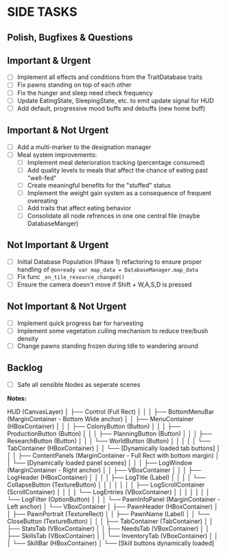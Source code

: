 # SIDE TASKS

## Polish, Bugfixes & Questions

## Important & Urgent

- [ ] Implement all effects and conditions from the TraitDatabase traits
- [ ] Fix pawns standing on top of each other
- [ ] Fix the hunger and sleep need check frequency
- [ ] Update EatingState, SleepingState, etc. to emit update signal for HUD
- [ ] Add default, progressive mood buffs and debuffs (new home buff)

## Important & Not Urgent

- [ ] Add a multi-marker to the designation manager
- [ ] Meal system improvements:
  - [ ] Implement meal deterioration tracking (percentage consumed)
  - [ ] Add quality levels to meals that affect the chance of eating past "well-fed"
  - [ ] Create meaningful benefits for the "stuffed" status
  - [ ] Implement the weight gain system as a consequence of frequent overeating
  - [ ] Add traits that affect eating behavior
  - [ ] Consolidate all node refrences in one one central file (maybe DatabaseManger)

## Not Important & Urgent

- [ ] Initial Database Population (Phase 1) refactoring to ensure proper handling of `@onready var map_data = DatabaseManager.map_data`
- [ ] Fix func `_on_tile_resource_changed()`
- [ ] Ensure the camera doesn't move if Shift + W,A,S,D is pressed

## Not Important & Not Urgent

- [ ] Implement quick progress bar for harvesting
- [ ] Implement some vegetation culling mechanism to reduce tree/bush density
- [ ] Change pawns standing frozen during Idle to wandering around

## Backlog

- [ ] Safe all sensible Nodes as seperate scenes


**Notes:**

HUD (CanvasLayer)
│
├── Control (Full Rect)
│   │
│   ├── BottomMenuBar (MarginContainer - Bottom Wide anchor)
│   │   ├── MenuContainer (HBoxContainer)
│   │   │   ├── ColonyButton (Button)
│   │   │   ├── ProductionButton (Button)
│   │   │   ├── PlanningButton (Button)
│   │   │   ├── ResearchButton (Button)
│   │   │   └── WorldButton (Button)
│   │   │
│   │   └── TabContainer (HBoxContainer)
│   │       └── [Dynamically loaded tab buttons]
│   │
│   ├── ContentPanels (MarginContainer - Full Rect with bottom margin)
│   │   └── [Dynamically loaded panel scenes]
│   │
│   ├── LogWindow (MarginContainer - Right anchor)
│   │   ├── VBoxContainer
│   │   │   ├── LogHeader (HBoxContainer)
│   │   │   │   ├── LogTitle (Label)
│   │   │   │   └── CollapseButton (TextureButton)
│   │   │   │
│   │   │   ├── LogScrollContainer (ScrollContainer)
│   │   │   │   └── LogEntries (VBoxContainer)
│   │   │   │
│   │   │   └── LogFilter (OptionButton)
│   │
│   └── PawnInfoPanel (MarginContainer - Left anchor)
│       └── VBoxContainer
│           ├── PawnHeader (HBoxContainer)
│           │   ├── PawnPortrait (TextureRect)
│           │   ├── PawnName (Label)
│           │   └── CloseButton (TextureButton)
│           │
│           ├── TabContainer (TabContainer)
│           │   ├── StatsTab (VBoxContainer)
│           │   ├── NeedsTab (VBoxContainer)
│           │   ├── SkillsTab (VBoxContainer)
│           │   └── InventoryTab (VBoxContainer)
│           │
│           └── SkillBar (HBoxContainer)
│               └── [Skill buttons dynamically loaded]




